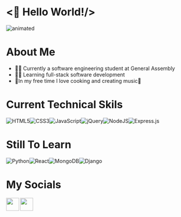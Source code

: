 # <👋 Hello World!/>


<p align="left">
  <img src="https://user-images.githubusercontent.com/102636860/167697603-c1694d72-6df6-4359-a2dd-480f647d57a1.gif" alt="animated" />
</p>


# About Me
- 👨‍🎓 Currently a software engineering student at General Assembly
- 👨‍💻 Learning full-stack software development
- 🍳In my free time I love cooking and creating music🎵

# Current Technical Skils
![HTML5](https://img.shields.io/badge/html5-%23E34F26.svg?style=for-the-badge&logo=html5&logoColor=white)![CSS3](https://img.shields.io/badge/css3-%231572B6.svg?style=for-the-badge&logo=css3&logoColor=white)![JavaScript](https://img.shields.io/badge/javascript-%23323330.svg?style=for-the-badge&logo=javascript&logoColor=%23F7DF1E)![jQuery](https://img.shields.io/badge/jquery-%230769AD.svg?style=for-the-badge&logo=jquery&logoColor=white)![NodeJS](https://img.shields.io/badge/node.js-6DA55F?style=for-the-badge&logo=node.js&logoColor=white)![Express.js](https://img.shields.io/badge/express.js-%23404d59.svg?style=for-the-badge&logo=express&logoColor=%2361DAFB)

# Still To Learn
![Python](https://img.shields.io/badge/python-3670A0?style=for-the-badge&logo=python&logoColor=ffdd54)![React](https://img.shields.io/badge/react-%2320232a.svg?style=for-the-badge&logo=react&logoColor=%2361DAFB)![MongoDB](https://img.shields.io/badge/MongoDB-%234ea94b.svg?style=for-the-badge&logo=mongodb&logoColor=white)![Django](https://img.shields.io/badge/django-%23092E20.svg?style=for-the-badge&logo=django&logoColor=white)

# My Socials
<a href="https://www.linkedin.com/in/jacob-walton-990655234/"><img align="left" src="https://raw.githubusercontent.com/yushi1007/yushi1007/main/images/linkedin.svg" width="35px"/></a>
<a href="https://www.instagram.com/wheres_walto_/"><img align="left" src="https://raw.githubusercontent.com/yushi1007/yushi1007/main/images/instagram.svg" width="35px"/></a>
<br></br>
